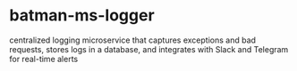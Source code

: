 # batman-ms-logger
centralized logging microservice that captures exceptions and bad requests, stores logs in a database, and integrates with Slack and Telegram for real-time alerts
